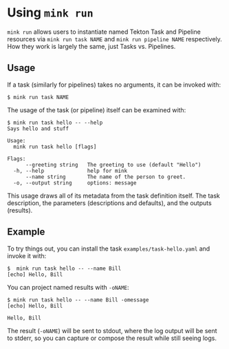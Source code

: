 # Using `mink run`

`mink run` allows users to instantiate named Tekton Task and Pipeline resources
via `mink run task NAME` and `mink run pipeline NAME` respectively.  How they
work is largely the same, just Tasks vs. Pipelines.

## Usage

If a task (similarly for pipelines) takes no arguments, it can be invoked with:

```shell
$ mink run task NAME
```

The usage of the task (or pipeline) itself can be examined with:

```shell
$ mink run task hello -- --help
Says hello and stuff

Usage:
  mink run task hello [flags]

Flags:
      --greeting string   The greeting to use (default "Hello")
  -h, --help              help for mink
      --name string       The name of the person to greet.
  -o, --output string     options: message
```

This usage draws all of its metadata from the task definition itself.  The task
description, the parameters (descriptions and defaults), and the outputs (results).


## Example

To try things out, you can install the task `examples/task-hello.yaml` and
invoke it with:

```shell
$  mink run task hello -- --name Bill
[echo] Hello, Bill
```

You can project named results with `-oNAME`:

```shell
$ mink run task hello -- --name Bill -omessage
[echo] Hello, Bill

Hello, Bill
```

The result (`-oNAME`) will be sent to stdout, where the log output will be sent to
stderr, so you can capture or compose the result while still seeing logs.

